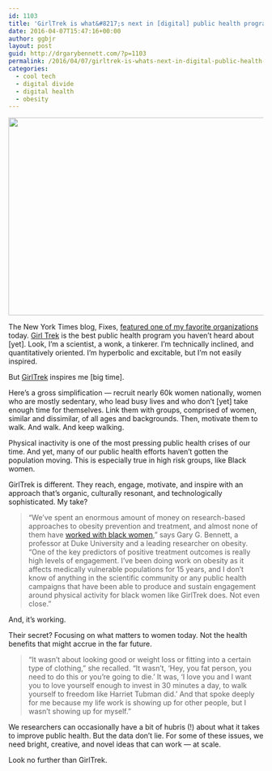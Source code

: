 ```yaml
---
id: 1103
title: 'GirlTrek is what&#8217;s next in [digital] public health programs'
date: 2016-04-07T15:47:16+00:00
author: ggbjr
layout: post
guid: http://drgarybennett.com/?p=1103
permalink: /2016/04/07/girltrek-is-whats-next-in-digital-public-health-programs/
categories:
  - cool tech
  - digital divide
  - digital health
  - obesity
---
```

<img class="aligncenter" src="http://graphics8.nytimes.com/images/2016/04/05/opinion/05fixesWeb/05fixesWeb-tmagArticle.jpg" alt="" width="592" height="390" />

The New York Times blog, Fixes, [featured one of my favorite organizations](http://opinionator.blogs.nytimes.com/2016/04/05/walking-to-build-spirit-as-well-as-health/?rref=collection%2Fspotlightcollection%2FSmarter%20Living) today. [Girl Trek](http://www.girltrek.com) is the best public health program you haven&#8217;t heard about [yet]. Look, I&#8217;m a scientist, a wonk, a tinkerer. I&#8217;m technically inclined, and quantitatively oriented. I&#8217;m hyperbolic and excitable, but I&#8217;m not easily inspired.

But [GirlTrek](http://www.girltrek.org/) inspires me [big time].

Here&#8217;s a gross simplification &#8212; recruit nearly 60k women nationally, women who are mostly sedentary, who lead busy lives and who don&#8217;t [yet] take enough time for themselves. Link them with groups, comprised of women, similar and dissimilar, of all ages and backgrounds. Then, motivate them to walk. And walk. And keep walking.

Physical inactivity is one of the most pressing public health crises of our time. And yet, many of our public health efforts haven&#8217;t gotten the population moving. This is especially true in high risk groups, like Black women.

GirlTrek is different. They reach, engage, motivate, and inspire with an approach that&#8217;s organic, culturally resonant, and technologically sophisticated. My take?

> “We’ve spent an enormous amount of money on research-based approaches to obesity prevention and treatment, and almost none of them have [worked with black women](http://www.ncbi.nlm.nih.gov/pubmed/25196414),” says Gary G. Bennett, a professor at Duke University and a leading researcher on obesity. “One of the key predictors of positive treatment outcomes is really high levels of engagement. I’ve been doing work on obesity as it affects medically vulnerable populations for 15 years, and I don’t know of anything in the scientific community or any public health campaigns that have been able to produce and sustain engagement around physical activity for black women like GirlTrek does. Not even close.”

And, it&#8217;s working.

Their secret? Focusing on what matters to women today. Not the health benefits that might accrue in the far future.

> <div class="w592">
>   “It wasn’t about looking good or weight loss or fitting into a certain type of clothing,” she recalled. “It wasn’t, ‘Hey, you fat person, you need to do this or you’re going to die.’ It was, ‘I love you and I want you to love yourself enough to invest in 30 minutes a day, to walk yourself to freedom like Harriet Tubman did.’ And that spoke deeply for me because my life work is showing up for other people, but I wasn’t showing up for myself.”
> </div>

We researchers can occasionally have a bit of hubris (!) about what it takes to improve public health. But the data don&#8217;t lie. For some of these issues, we need bright, creative, and novel ideas that can work &#8212; at scale.

Look no further than GirlTrek.
